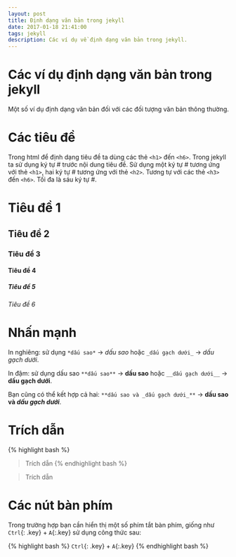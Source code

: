 ```yaml
---
layout: post
title: Định dạng văn bản trong jekyll
date: 2017-01-18 21:41:00
tags: jekyll
description: Các ví dụ về định dạng văn bản trong jekyll.
---
```


# Các ví dụ định dạng văn bản trong jekyll

Một số ví dụ định dạng văn bản đối với các đối tượng văn bản thông thường.

# Các tiêu đề

Trong html để định dạng tiêu đề ta dùng các thẻ `<h1>` đến `<h6>`. Trong jekyll ta sử dụng ký tự # trước nội dung tiêu đề.
Sử dụng một ký tự # tương ứng với thẻ `<h1>`, hai ký tự # tương ứng với thẻ `<h2>`. Tương tự với các thẻ `<h3>` đến `<h6>`. Tối đa là sáu ký tự #.

# Tiêu đề 1

## Tiêu đề 2

### Tiêu đề 3

#### Tiêu đề 4

##### Tiêu đề 5

###### Tiêu đề 6

# Nhấn mạnh

In nghiêng: sử dụng `*dấu sao*` -> *dấu sao* hoặc `_dấu gạch dưới_` -> _dấu gạch dưới_.

In đậm: sử dụng dấu sao `**dấu sao**` -> **dấu sao** hoặc `__dấu gạch dưới__` -> __dấu gạch dưới__.

Bạn cũng có thể kết hợp cả hai: `**dấu sao và _dấu gạch dưới_**` -> **dấu sao và _dấu gạch dưới_**.

# Trích dẫn

{% highlight bash %}
>Trích dẫn
{% endhighlight bash %}

>Trích dẫn

# Các nút bàn phím

Trong trường hợp bạn cần hiển thị một số phím tắt bàn phím, giống như `Ctrl`{: .key} + `A`{:.key} sử dụng công thức sau:

{% highlight bash %}
`Ctrl`{: .key} + `A`{:.key}
{% endhighlight bash %}